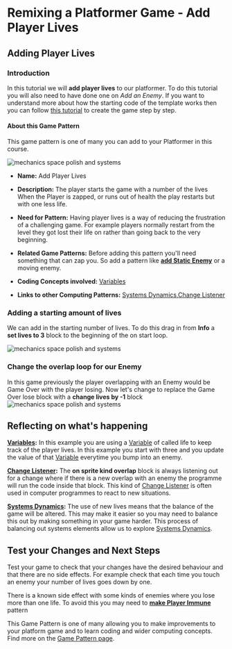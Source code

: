 # Remixing a Platformer Game - Add Player Lives

## Adding Player Lives
### Introduction

In this tutorial we will **add player lives** to our platformer.
To do this tutorial you will also need to have done one on *Add an Enemy*.
If you want to understand more about how the starting code of the template works then you can follow [this tutorial](https://arcade.makecode.com/beta#tutorial:https://github.com/mickfuzz/mca_platformer_tutorial/tutorialPartOne)
 to create the game step by step.

#### About this Game Pattern

This game pattern is one of many you can add to your Platformer in this course.

![mechanics space polish and systems](https://raw.githubusercontent.com/mickfuzz/makecode-platformer-101/master/images/patterns/gamemechanic_extralives_800.png)

* **Name:** Add Player Lives

* **Description:** The player starts the game with a number of the lives When the Player is zapped, or runs out of health the play restarts but with one less life.  

* **Need for Pattern:** Having player lives is a way of reducing the frustration of a challenging game. For example players normally restart from the level they got lost their life on rather than going back to the very beginning.

* **Related Game Patterns:** Before adding this pattern you'll need something that can zap you. So add a pattern like
**[add Static Enemy](addStaticEnemy)** or a moving enemy.  

* **Coding Concepts involved:** [Variables](learningDimensions#variables)

* **Links to other Computing Patterns:** [Systems Dynamics](learningDimensions#systems-dynamics),[Change Listener](learningDimensions#change-listener)


### Adding a starting amount of lives
We can add in the starting number of lives.
To do this drag in from **Info** a  **set lives to 3** block to the
beginning of the on start loop.

![mechanics space polish and systems](https://raw.githubusercontent.com/mickfuzz/makecode-platformer-101/master/images/addLives.png)

### Change the overlap loop for our Enemy
In this game previously the player overlapping with an Enemy would be Game Over with the player losing.
Now let's change to replace the Game Over lose block with a **change lives by -1** block
![mechanics space polish and systems](https://raw.githubusercontent.com/mickfuzz/makecode-platformer-101/master/images/addLives2.png)


## Reflecting on what's happening

**[Variables](learningDimensions#variables):** In this example you are using a [Variable](learningDimensions#variables) of called life to keep track of the player lives. In this example you start with three and you update the value of that [Variable](learningDimensions#variables) everytime you bump into an enemy.

**[Change Listener](learningDimensions#change-listener):** The **on sprite kind overlap** block is always listening out for a change where if there is a new overlap with an enemy the programme will run the code inside that block. This kind of [Change Listener](learningDimensions#change-listener) is often used in computer programmes to react to new situations.

**[Systems Dynamics](learningDimensions#systems-dynamics):** The use of new lives means that the balance of the game will be altered. This may make it easier so you may need to balance this out by making something in your game harder. This process of balancing out systems elements allow us to explore [Systems Dynamics](learningDimensions#systems-dynamics).

## Test your Changes and Next Steps

Test your game to check that your changes have the desired behaviour and that there are no side effects.
For example check that each time you touch an enemy your number of lives goes down by one.

There is a known side effect with some kinds of enemies where you lose more than one life. To avoid this you may need to
**[make Player Immune](makePlayerImmune)** pattern

This Game Pattern is one of many allowing you to make improvements to your platform game and to learn coding and wider computing concepts.
Find more on the [Game Pattern page](gamePatterns.md).
